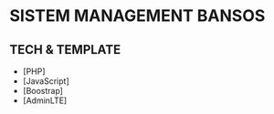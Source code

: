 # SISTEM MANAGEMENT BANSOS

## TECH & TEMPLATE
 - [PHP]
 - [JavaScript] 
 - [Boostrap]
 - [AdminLTE]
